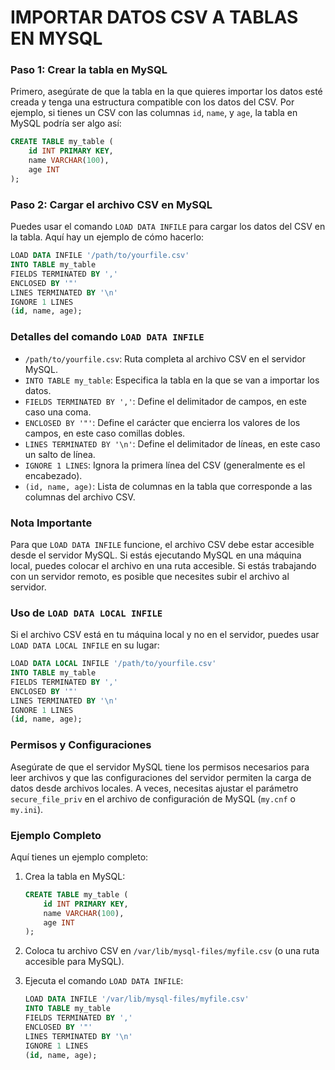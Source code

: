 # IMPORTAR DATOS CSV A TABLAS EN MYSQL

### Paso 1: Crear la tabla en MySQL
Primero, asegúrate de que la tabla en la que quieres importar los datos esté creada y tenga una estructura compatible con los datos del CSV. Por ejemplo, si tienes un CSV con las columnas `id`, `name`, y `age`, la tabla en MySQL podría ser algo así:

```sql
CREATE TABLE my_table (
    id INT PRIMARY KEY,
    name VARCHAR(100),
    age INT
);
```

### Paso 2: Cargar el archivo CSV en MySQL

Puedes usar el comando `LOAD DATA INFILE` para cargar los datos del CSV en la tabla. Aquí hay un ejemplo de cómo hacerlo:

```sql
LOAD DATA INFILE '/path/to/yourfile.csv'
INTO TABLE my_table
FIELDS TERMINATED BY ',' 
ENCLOSED BY '"'
LINES TERMINATED BY '\n'
IGNORE 1 LINES
(id, name, age);
```

### Detalles del comando `LOAD DATA INFILE`

- `/path/to/yourfile.csv`: Ruta completa al archivo CSV en el servidor MySQL.
- `INTO TABLE my_table`: Especifica la tabla en la que se van a importar los datos.
- `FIELDS TERMINATED BY ','`: Define el delimitador de campos, en este caso una coma.
- `ENCLOSED BY '"'`: Define el carácter que encierra los valores de los campos, en este caso comillas dobles.
- `LINES TERMINATED BY '\n'`: Define el delimitador de líneas, en este caso un salto de línea.
- `IGNORE 1 LINES`: Ignora la primera línea del CSV (generalmente es el encabezado).
- `(id, name, age)`: Lista de columnas en la tabla que corresponde a las columnas del archivo CSV.

### Nota Importante

Para que `LOAD DATA INFILE` funcione, el archivo CSV debe estar accesible desde el servidor MySQL. Si estás ejecutando MySQL en una máquina local, puedes colocar el archivo en una ruta accesible. Si estás trabajando con un servidor remoto, es posible que necesites subir el archivo al servidor.

### Uso de `LOAD DATA LOCAL INFILE`

Si el archivo CSV está en tu máquina local y no en el servidor, puedes usar `LOAD DATA LOCAL INFILE` en su lugar:

```sql
LOAD DATA LOCAL INFILE '/path/to/yourfile.csv'
INTO TABLE my_table
FIELDS TERMINATED BY ',' 
ENCLOSED BY '"'
LINES TERMINATED BY '\n'
IGNORE 1 LINES
(id, name, age);
```

### Permisos y Configuraciones

Asegúrate de que el servidor MySQL tiene los permisos necesarios para leer archivos y que las configuraciones del servidor permiten la carga de datos desde archivos locales. A veces, necesitas ajustar el parámetro `secure_file_priv` en el archivo de configuración de MySQL (`my.cnf` o `my.ini`).

### Ejemplo Completo

Aquí tienes un ejemplo completo:

1. Crea la tabla en MySQL:

    ```sql
    CREATE TABLE my_table (
        id INT PRIMARY KEY,
        name VARCHAR(100),
        age INT
    );
    ```

2. Coloca tu archivo CSV en `/var/lib/mysql-files/myfile.csv` (o una ruta accesible para MySQL).

3. Ejecuta el comando `LOAD DATA INFILE`:

    ```sql
    LOAD DATA INFILE '/var/lib/mysql-files/myfile.csv'
    INTO TABLE my_table
    FIELDS TERMINATED BY ',' 
    ENCLOSED BY '"'
    LINES TERMINATED BY '\n'
    IGNORE 1 LINES
    (id, name, age);
    ```
```
